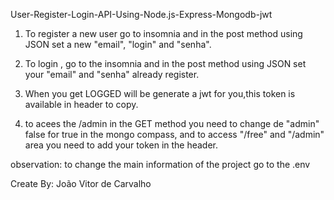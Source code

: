 User-Register-Login-API-Using-Node.js-Express-Mongodb-jwt


1. To register a new user go to insomnia and in the post method using JSON set a new "email", "login" and "senha".

2. To login , go to the insomnia and in the post method using JSON set your "email" and "senha" already register.

3. When you get LOGGED will be generate a jwt for you,this token is available in header to copy.

4. to acees the /admin in the GET method you need to change de "admin" false for true in the mongo compass, and to access 
"/free" and "/admin" area you need to add your token in the header.


observation: to change the main information of the project go to the .env










Create By: João Vitor de Carvalho
